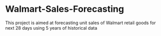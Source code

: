 # Walmart-Sales-Forecasting

This project is aimed at forecasting unit sales of Walmart retail goods for next 28 days using 5 years of historical data
